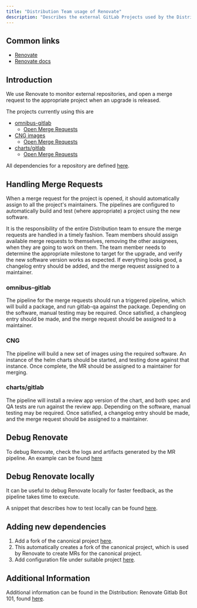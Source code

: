 ```yaml
---
title: "Distribution Team usage of Renovate"
description: "Describes the external GitLab Projects used by the Distribution Team, how to handle MRs from these, and how to maintain Renovate for new dependencies."
---
```


## Common links

* [Renovate](https://www.mend.io/renovate)
* [Renovate docs](https://docs.renovatebot.com)

## Introduction

We use Renovate to monitor external repositories, and open a merge request to the appropriate project when an upgrade is released.

The projects currently using this are

* [omnibus-gitlab](https://gitlab.com/gitlab-org/omnibus-gitlab)
  * [Open Merge Requests](https://gitlab.com/gitlab-org/omnibus-gitlab/merge_requests?scope=all&utf8=%E2%9C%93&state=opened&label_name%5B%5D=dependencies.io&label_name%5B%5D=maintenance)
* [CNG images](https://gitlab.com/gitlab-org/build/CNG)
  * [Open Merge Requests](https://gitlab.com/gitlab-org/build/CNG/merge_requests?scope=all&utf8=%E2%9C%93&state=opened&label_name[]=dependencies.io&label_name[]=maintenance)
* [charts/gitlab](https://gitlab.com/gitlab-org/charts/gitlab)
  * [Open Merge Requests](https://gitlab.com/gitlab-org/charts/gitlab/merge_requests?scope=all&utf8=%E2%9C%93&state=opened&label_name[]=dependencies.io&label_name[]=maintenance)

All dependencies for a repository are defined [here](https://gitlab.com/gitlab-org/frontend/renovate-gitlab-bot/renovate/distribution).

## Handling Merge Requests

When a merge request for the project is opened, it should automatically assign to
all the project's maintainers. The pipelines are configured to automatically build
and test (where appropriate) a project using the new software.

It is the responsibility of the entire Distribution team to ensure the merge requests
are handled in a timely fashion. Team members should assign available merge requests
to themselves, removing the other assignees, when they are going to work on them.
The team member needs to determine the appropriate milestone to target for the upgrade,
and verify the new software version works as expected. If everything looks good,
a changelog entry should be added, and the merge request assigned to a maintainer.

### omnibus-gitlab

The pipeline for the merge requests should run a triggered pipeline, which will build a package, and run gitlab-qa
against the package. Depending on the software, manual testing may be required. Once satisfied, a changleog entry
should be made, and the merge request should be assigned to a maintainer.

### CNG

The pipeline will build a new set of images using the required software. An instance of the helm charts should be
started, and testing done against that instance. Once complete, the MR should be assigned to a maintainer for
merging.

### charts/gitlab

The pipeline will install a review app version of the chart, and both spec and
QA tests are run against the review app. Depending on the software, manual testing
may be required. Once satisfied, a changelog entry should be made, and the merge
request should be assigned to a maintainer.

## Debug Renovate 

To debug Renovate, check the logs and artifacts generated by the MR pipeline. An example can be found [here](https://gitlab.com/gitlab-org/frontend/renovate-gitlab-bot/-/merge_requests/863#note_1949448556)

## Debug Renovate locally

It can be useful to debug Renovate locally for faster feedback, as the pipeline takes time to execute.

A snippet that describes how to test locally can be found [here](https://gitlab.com/-/snippets/3761950). 

## Adding new dependencies

1. Add a fork of the canonical project [here](https://gitlab.com/gitlab-org/frontend/renovate-gitlab-bot/-/blob/main/forks/config.tfvars).
  1. This automatically creates a fork of the canonical project, which is used by Renovate to create MRs for the canonical project. 
2. Add configuration file under suitable project [here](https://gitlab.com/gitlab-org/frontend/renovate-gitlab-bot/-/tree/main/renovate/projects).

## Additional Information

Additional information can be found in the Distribution: Renovate Gitlab Bot 101, found [here](https://gitlab.com/gitlab-org/distribution/distributions-101/-/tree/main/GitLab%20Renovate%20Bot?ref_type=heads).
